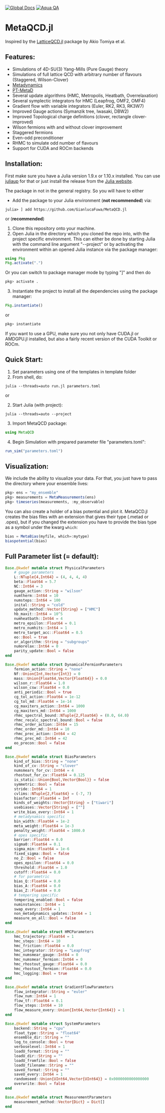 [![Global Docs](https://img.shields.io/badge/docs-MetaQCD-blue.svg)](https://gianlucafuwa.github.io/MetaQCD.jl/dev/)
[![Aqua QA](https://raw.githubusercontent.com/JuliaTesting/Aqua.jl/master/badge.svg)](https://github.com/JuliaTesting/Aqua.jl)

# MetaQCD.jl

Inspired by the [LatticeQCD.jl](https://github.com/akio-tomiya/LatticeQCD.jl/tree/master) package by Akio Tomiya et al.

## Features:
- Simulations of 4D-SU(3) Yang-Mills (Pure Gauge) theory
- Simulations of full lattice QCD with arbitrary number of flavours (Staggered, Wilson-Clover)
- [Metadynamics](https://www.researchgate.net/publication/224908601_Metadynamics_A_method_to_simulate_rare_events_and_reconstruct_the_free_energy_in_biophysics_chemistry_and_material_science)
- [PT-MetaD](https://arxiv.org/abs/2307.04742)
- Several update algorithms (HMC, Metropolis, Heatbath, Overrelaxation)
- Several symplectic integrators for HMC (Leapfrog, OMF2, OMF4)
- Gradient flow with variable integrators (Euler, RK2, RK3, RK3W7)
- Improved Gauge actions (Symanzik tree, Iwasaki, DBW2)
- Improved Topological charge definitions (clover, rectangle clover-improved)
- Wilson fermions with and without clover improvement
- Staggered fermions
- Even-odd preconditioner
- RHMC to simulate odd number of flavours
- Support for CUDA and ROCm backends

## Installation:
First make sure you have a Julia version 1.9.x or 1.10.x installed. You can use [juliaup](https://github.com/JuliaLang/juliaup) for that or just install the release from the [Julia website](https://julialang.org/downloads/).

The package in not in the general registry. So you will have to either
- Add the package to your Julia environment (**not recommended**) via:
```
julia> ] add https://github.com/GianlucaFuwa/MetaQCD.jl
```

or (**recommended**)

1. Clone this repository onto your machine.
2. Open Julia in the directory which you cloned the repo into, with the project specific environment. This can either be done by starting Julia with the command line argument "--project" or by activating the environment within an opened Julia instance via the package manager:
``` julia
using Pkg
Pkg.activate(".")
```
Or you can switch to package manager mode by typing "]" and then do
``` julia
pkg> activate .
```
3. Instantiate the project to install all the dependencies using the package manager:
``` julia
Pkg.instantiate()
```
or
``` julia
pkg> instantiate
```

If you want to use a GPU, make sure you not only have CUDA.jl or AMDGPU.jl installed, but also a fairly recent version of the CUDA Toolkit or ROCm.

## Quick Start:
1. Set parameters using one of the templates in template folder
2. From shell, do:
```
julia --threads=auto run.jl parameters.toml
```

or

2. Start Julia (with project):
```
julia --threads=auto --project
```
3. Import MetaQCD package:
``` julia
using MetaQCD
```
4. Begin Simulation with prepared parameter file "parameters.toml":
``` julia
run_sim("parameters.toml")
```

## Visualization:
We include the ability to visualize your data. For that, you just have to pass the directory where your ensemble lives:
```julia
pkg> ens = "my_ensemble"
pkg> measurements = MetaMeasurements(ens)
pkg> timeseries(measurements, :my_observable)
```

You can also create a holder of a bias potential and plot it. MetaQCD.jl creates the bias files with an extension that gives their type (.metad or .opes), but if you changed the extension you have to provide the bias type as a symbol under the kwarg `which`:
```julia
bias = MetaBias(myfile, which=:mytype)
biaspotential(bias)
```

## Full Parameter list (= default):
```julia
Base.@kwdef mutable struct PhysicalParameters
    # gauge parameters
    L::NTuple{4,Int64} = (4, 4, 4, 4)
    beta::Float64 = 5.7
    NC::Int64 = 3
    gauge_action::String = "wilson"
    numtherm::Int64 = 10
    numsteps::Int64 = 100
    inital::String = "cold"
    update_method::Vector{String} = ["HMC"]
    hb_maxit::Int64 = 10^5
    numheatbath::Int64 = 4
    metro_epsilon::Float64 = 0.1
    metro_numhits::Int64 = 1
    metro_target_acc::Float64 = 0.5
    eo::Bool = true
    or_algorithm::String = "subgroups"
    numorelax::Int64 = 0
    parity_update::Bool = false
end

Base.@kwdef mutable struct DynamicalFermionParameters
    fermion_action::String = "none"
    Nf::Union{Int,Vector{Int}} = 0
    mass::Union{Float64,Vector{Float64}} = 0.0
    wilson_r::Float64 = 1.0
    wilson_csw::Float64 = 0.0
    anti_periodic::Bool = true
    cg_tol_action::Float64 = 1e-12
    cg_tol_md::Float64 = 1e-14
    cg_maxiters_action::Int64 = 1000
    cg_maxiters_md::Int64 = 1000
    rhmc_spectral_bound::NTuple{2,Float64} = (0.0, 64.0)
    rhmc_recalc_spectral_bound::Bool = false
    rhmc_order_action::Int64 = 15
    rhmc_order_md::Int64 = 10
    rhmc_prec_action::Int64 = 42
    rhmc_prec_md::Int64 = 42
    eo_precon::Bool = false
end

Base.@kwdef mutable struct BiasParameters
    kind_of_bias::String = "none"
    kind_of_cv::String = "clover"
    numsmears_for_cv::Int64 = 4
    rhostout_for_cv::Float64 = 0.125
    is_static::Union{Bool,Vector{Bool}} = false
    symmetric::Bool = false
    stride::Int64 = 1
    cvlims::NTuple{2,Float64} = (-7, 7)
    biasfactor::Float64 = Inf
    kinds_of_weights::Vector{String} = ["tiwari"]
    usebiases::Vector{String} = [""]
    write_bias_every::Int64 = 1
    # metadynamics specific
    bin_width::Float64 = 1e-2
    meta_weight::Float64 = 1e-3
    penalty_weight::Float64 = 1000.0
    # opes specific
    barrier::Float64 = 0.0
    sigma0::Float64 = 0.1
    sigma_min::Float64 = 1e-6
    fixed_sigma::Bool = false
    no_Z::Bool = false
    opes_epsilon::Float64 = 0.0
    threshold::Float64 = 1.0
    cutoff::Float64 = 0.0
    # for parametric
    bias_Q::Float64 = 0.0
    bias_A::Float64 = 0.0
    bias_Z::Float64 = 0.0
    # tempering specific
    tempering_enabled::Bool = false
    numinstances::Int64 = 1
    swap_every::Int64 = 1
    non_metadynamics_updates::Int64 = 1
    measure_on_all::Bool = false
end

Base.@kwdef mutable struct HMCParameters
    hmc_trajectory::Float64 = 1
    hmc_steps::Int64 = 10
    hmc_friction::Float64 = 0.0
    hmc_integrator::String = "Leapfrog"
    hmc_numsmear_gauge::Int64 = 0
    hmc_numsmear_fermion::Int64 = 0
    hmc_rhostout_gauge::Float64 = 0.0
    hmc_rhostout_fermion::Float64 = 0.0
    hmc_logging::Bool = true
end

Base.@kwdef mutable struct GradientFlowParameters
    flow_integrator::String = "euler"
    flow_num::Int64 = 1
    flow_tf::Float64 = 0.1
    flow_steps::Int64 = 10
    flow_measure_every::Union{Int64,Vector{Int64}} = 1
end

Base.@kwdef mutable struct SystemParameters
    backend::String = "cpu"
    float_type::String = "float64"
    ensemble_dir::String = ""
    log_to_console::Bool = true
    verboselevel::Int64 = 1
    loadU_format::String = ""
    loadU_dir::String = ""
    loadU_fromfile::Bool = false
    loadU_filename::String = ""
    saveU_format::String = ""
    saveU_every::Int64 = 1
    randomseed::Union{UInt64,Vector{UInt64}} = 0x0000000000000000
    overwrite::Bool = false
end

Base.@kwdef mutable struct MeasurementParameters
    measurement_method::Vector{Dict} = Dict[]
end
```
